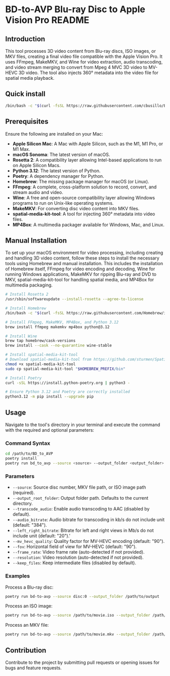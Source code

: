 # BD-to-AVP Blu-ray Disc to Apple Vision Pro README

## Introduction

This tool processes 3D video content from Blu-ray discs, ISO images, or MKV files, creating a final video file compatible with
the Apple Vision Pro. It uses FFmpeg, MakeMKV, and Wine for video extraction, audio transcoding, and video stream merging to convert from Mpeg 4 MVC 3D video to MV-HEVC 3D video. The tool also injects 360° metadata into the video file for spatial media playback.

## Quick install

```bash
/bin/bash -c "$(curl -fsSL https://raw.githubusercontent.com/cbusillo/BD_to_AVP/master/installer.sh)"
```

## Prerequisites

Ensure the following are installed on your Mac:

- **Apple Silicon Mac**: A Mac with Apple Silicon, such as the M1, M1 Pro, or M1 Max.
- **macOS Sonoma**: The latest version of macOS.
- **Rosetta 2**: A compatibility layer allowing Intel-based applications to run on Apple Silicon Macs.
- **Python 3.12**: The latest version of Python.
- **Poetry**: A dependency manager for Python.
- **Homebrew**: The missing package manager for macOS (or Linux).
- **FFmpeg**: A complete, cross-platform solution to record, convert, and stream audio and video.
- **Wine**: A free and open-source compatibility layer allowing Windows programs to run on Unix-like operating systems.
- **MakeMKV**: For converting disc video content into MKV files.
- **spatial-media-kit-tool**: A tool for injecting 360° metadata into video files.
- **MP4Box**: A multimedia packager available for Windows, Mac, and Linux.

## Manual Installation

To set up your macOS environment for video processing, including creating and handling 3D video content, follow these steps to install the necessary tools using Homebrew and manual installation. This includes the installation of Homebrew itself, FFmpeg for video encoding and decoding, Wine for running Windows applications, MakeMKV for ripping Blu-ray and DVD to MKV, spatial-media-kit-tool for handling spatial media, and MP4Box for multimedia packaging.

```bash
# Install Rosetta 2
/usr/sbin/softwareupdate --install-rosetta --agree-to-license

# Install Homebrew
/bin/bash -c "$(curl -fsSL https://raw.githubusercontent.com/Homebrew/install/HEAD/install.sh)"

# Install FFmpeg, MakeMKV, MP4Box, and Python 3.12
brew install ffmpeg makemkv mp4box python@3.12

# Install Wine
brew tap homebrew/cask-versions
brew install --cask --no-quarantine wine-stable

# Install spatial-media-kit-tool
# Download spatial-media-kit-tool from https://github.com/sturmen/SpatialMediaKit/releases
chmod +x spatial-media-kit-tool
sudo cp spatial-media-kit-tool "$HOMEBREW_PREFIX/bin"

# Install Poetry
curl -sSL https://install.python-poetry.org | python3 -

# Ensure Python 3.12 and Poetry are correctly installed
python3.12 -m pip install --upgrade pip
```

## Usage

Navigate to the tool's directory in your terminal and execute the command with the required and optional parameters:

### Command Syntax

```bash
cd /path/to/BD_to_AVP
poetry install
poetry run bd_to_avp --source <source> --output_folder <output_folder> [--keep_intermediate] [--transcode_audio] [--audio_bitrate <audio_bitrate>] [--mv_hevc_quality <mv_hevc_quality>] [--fov <fov>] [--frame_rate <frame_rate>] [--resolution <resolution>]
```

### Parameters

- `--source`: Source disc number, MKV file path, or ISO image path (required).
- `--output_root_folder`: Output folder path. Defaults to the current directory.
- `--transcode_audio`: Enable audio transcoding to AAC (disabled by default).
- `--audio_bitrate`: Audio bitrate for transcoding in kb/s do not include unit (default: "384").
- `--left_right_bitrate`: Bitrate for left and right views in Mb/s do not include unit (default: "20").'
- `--mv_hevc_quality`: Quality factor for MV-HEVC encoding (default: "90").
- `--fov`: Horizontal field of view for MV-HEVC (default: "90").
- `--frame_rate`: Video frame rate (auto-detected if not provided).
- `--resolution`: Video resolution (auto-detected if not provided).
- `--keep_files`: Keep intermediate files (disabled by default).

### Examples

Process a Blu-ray disc:

```bash
poetry run bd-to-avp --source disc:0 --output_folder /path/to/output
```

Process an ISO image:

```bash
poetry run bd-to-avp --source /path/to/movie.iso --output_folder /path/to/output
```

Process an MKV file:

```bash
poetry run bd-to-avp --source /path/to/movie.mkv --output_folder /path/to/output --transcode_audio
```

## Contribution

Contribute to the project by submitting pull requests or opening issues for bugs and feature requests.
